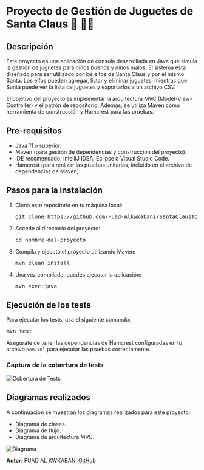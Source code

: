 
<h1>Proyecto de Gestión de Juguetes de Santa Claus 🎄 🎅🏼</h1>

<h2>Descripción</h2>
    <p>Este proyecto es una aplicación de consola desarrollada en Java que simula la gestión de juguetes para niños buenos y niños malos. El sistema está diseñado para ser utilizado por los elfos de Santa Claus y por el mismo Santa. Los elfos pueden agregar, listar y eliminar juguetes, mientras que Santa puede ver la lista de juguetes y exportarlos a un archivo CSV.</p>
    <p>El objetivo del proyecto es implementar la arquitectura MVC (Model-View-Controller) y el patrón de repositorio. Además, se utiliza Maven como herramienta de construcción y Hamcrest para las pruebas.</p>

   <h2>Pre-requisitos</h2>
    <ul>
        <li>Java 11 o superior.</li>
        <li>Maven (para gestión de dependencias y construcción del proyecto).</li>
        <li>IDE recomendado: IntelliJ IDEA, Eclipse o Visual Studio Code.</li>
        <li>Hamcrest (para realizar las pruebas unitarias, incluido en el archivo de dependencias de Maven).</li>
    </ul>

   <h2>Pasos para la instalación</h2>
    <ol>
        <li>Clona este repositorio en tu máquina local:
            <pre>git clone <a href="https://github.com/Fuad-Alkwkabani/SantaClausToyFactory.git">https://github.com/Fuad-Alkwkabani/SantaClausToyFactory.git</a></pre>
        </li>
        <li>Accede al directorio del proyecto:
            <pre>cd nombre-del-proyecto</pre>
        </li>
        <li>Compila y ejecuta el proyecto utilizando Maven:
            <pre>mvn clean install</pre>
        </li>
        <li>Una vez compilado, puedes ejecutar la aplicación:
            <pre>mvn exec:java</pre>
        </li>
    </ol>

   <h2>Ejecución de los tests</h2>
    <p>Para ejecutar los tests, usa el siguiente comando:</p>
    <pre>mvn test</pre>
    <p>Asegúrate de tener las dependencias de Hamcrest configuradas en tu archivo <code>pom.xml</code> para ejecutar las pruebas correctamente.</p>

   <h3>Captura de la cobertura de tests</h3>
    <img src="ruta-a-tu-imagen.png" alt="Cobertura de Tests" />

  <h2>Diagramas realizados</h2>
    <p>A continuación se muestran los diagramas realizados para este proyecto:</p>
    <ul>
        <li>Diagrama de clases.</li>
        <li>Diagrama de flujo.</li>
        <li>Diagrama de arquitectura MVC.</li>
    </ul>
    <img src="ruta-a-tu-diagrama.png" alt="Diagrama" />

  <p><strong>Autor:</strong> FUAD AL KWKABANI  <a href="https://github.com/Fuad-Alkwkabani">GitHub</a>


